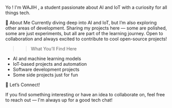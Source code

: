 Yo ! 
I'm WAJIH , a student passionate about AI and IoT with a curiosity for all things tech.

🚀 About Me 
    Currently diving deep into AI and IoT, but I’m also exploring other areas of development.
    Sharing my projects here — some are polished, some are just experiments, but all are part of the learning journey.
    Open to collaboration and always excited to contribute to cool open-source projects!

>> What You’ll Find Here

- AI and machine learning models
-  IoT-based projects and automation
-  Software development projects
-  Some side projects just for fun

  
💬 Let’s Connect!

If you find something interesting or have an idea to collaborate on, feel free to reach out — I'm always up for a good tech chat!
<!---
Wajihx/Wajihx is a ✨ special ✨ repository because its `README.md` (this file) appears on your GitHub profile.
You can click the Preview link to take a look at your changes.
--->
